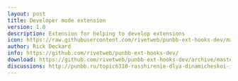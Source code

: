 ```yaml
---
layout: post
title: Developer mode extension
version: 1.0
description: Extension for helping to develop extensions
icon: https://raw.githubusercontent.com/rivetweb/punbb-ext-hooks-dev/master/icon.png
author: Rick Deckard
info: https://github.com/rivetweb/punbb-ext-hooks-dev/
download: https://github.com/rivetweb/punbb-ext-hooks-dev/archive/master.zip
discussions: http://punbb.ru/topic6310-rasshirenie-dlya-dinamicheskoi-initsializatsii-khukov.html
---
```

